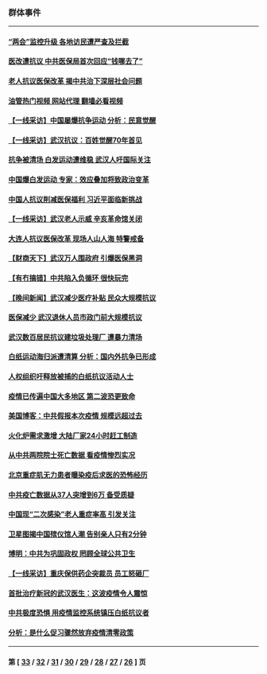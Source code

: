 ### 群体事件
---
#### [“两会”监控升级 各地访民遭严查及拦截](../../pages/ncid279/n13942702.md?03061245) 
#### [医改遭抗议 中共医保局首次回应“钱哪去了”](../../pages/ncid279/n13938290.md?03061245) 
#### [老人抗议医保改革 揭中共治下深层社会问题](../../pages/ncid279/n13934963.md?03061245) 
#### [油管热门视频 网站代理 翻墙必看视频](http://138.2.39.72:81/youtube.html?epic-marker?03061245)
#### [【一线采访】中国屡爆抗争运动 分析：民意觉醒](../../pages/ncid279/n13934024.md?03061245) 
#### [【一线采访】武汉抗议：百姓觉醒70年首见](../../pages/ncid279/n13931265.md?03061245) 
#### [抗争被清场 白发运动遭维稳 武汉人吁国际关注](../../pages/ncid279/n13931147.md?03061245) 
#### [中国爆白发运动 专家：效应叠加将致政治变革](../../pages/ncid279/n13931004.md?03061245) 
#### [中国人抗议削减医保福利 习近平面临新挑战](../../pages/ncid279/n13930530.md?03061245) 
#### [【一线采访】武汉老人示威 辛亥革命馆关闭](../../pages/ncid279/n13930368.md?03061245) 
#### [大连人抗议医保改革 现场人山人海 特警戒备](../../pages/ncid279/n13930248.md?03061245) 
#### [【财商天下】武汉万人围政府 引爆医保黑洞](../../pages/ncid279/n13927281.md?03061245) 
#### [【有冇搞错】中共陷入负循环 很快玩完](../../pages/ncid279/n13926140.md?03061245) 
#### [【晚间新闻】武汉减少医疗补贴 民众大规模抗议](../../pages/ncid279/n13925524.md?03061245) 
#### [医保减少 武汉退休人员市政门前大规模抗议](../../pages/ncid279/n13925389.md?03061245) 
#### [武汉数百居民抗议建垃圾处理厂 遭暴力清场](../../pages/ncid279/n13922269.md?03061245) 
#### [白纸运动海归派遭清算 分析：国内外抗争已形成](../../pages/ncid279/n13919416.md?03061245) 
#### [人权组织吁释放被捕的白纸抗议活动人士](../../pages/ncid279/n13917517.md?03061245) 
#### [疫情已传遍中国大多地区 第二波恐更致命](../../pages/ncid279/n13914332.md?03061245) 
#### [美国博客：中共假报本次疫情 规模远超过去](../../pages/ncid279/n13912604.md?03061245) 
#### [火化炉需求激增 大陆厂家24小时赶工制造](../../pages/ncid279/n13912205.md?03061245) 
#### [从中共两院院士死亡数据 看疫情惨烈实况](../../pages/ncid279/n13910619.md?03061245) 
#### [北京重症肌无力患者曝染疫后求医的恐怖经历](../../pages/ncid279/n13909480.md?03061245) 
#### [中共疫亡数据从37人突增到6万 备受质疑](../../pages/ncid279/n13907051.md?03061245) 
#### [中国现“二次感染”老人重症率高 引发关注](../../pages/ncid279/n13906493.md?03061245) 
#### [卫星图揭中国殡仪馆人潮 告别亲人只有2分钟](../../pages/ncid279/n13904053.md?03061245) 
#### [博明：中共为巩固政权 罔顾全球公共卫生](../../pages/ncid279/n13901752.md?03061245) 
#### [【一线采访】重庆保供药企突裁员 员工怒砸厂](../../pages/ncid279/n13901673.md?03061245) 
#### [首批治疗新冠的武汉医生：这波疫情令人震惊](../../pages/ncid279/n13900313.md?03061245) 
#### [中共极度恐惧 用疫情监控系统镇压白纸抗议者](../../pages/ncid279/n13900225.md?03061245) 
#### [分析：是什么促习骤然放弃疫情清零政策](../../pages/ncid279/n13899652.md?03061245) 

---
#### 第 [ [33](./33.md?03061245) / [32](./32.md?03061245) / [31](./31.md?03061245) / [30](./30.md?03061245) / [29](./29.md?03061245) / [28](./28.md?03061245) / [27](./27.md?03061245) / [26](./26.md?03061245) ] 页
